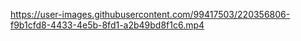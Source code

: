


https://user-images.githubusercontent.com/99417503/220356806-f9b1cfd8-4433-4e5b-8fd1-a2b49bd8f1c6.mp4

